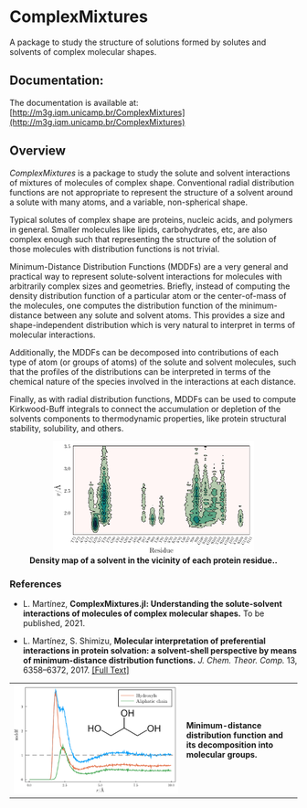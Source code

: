 # ComplexMixtures

A package to study the structure of solutions formed by solutes and solvents of complex molecular shapes.

## Documentation:

The documentation is available at: [http://m3g.iqm.unicamp.br/ComplexMixtures](http://m3g.iqm.unicamp.br/ComplexMixtures)

## Overview

*ComplexMixtures* is a package to study the solute and solvent interactions of
mixtures of molecules of complex shape. Conventional radial distribution
functions are not appropriate to represent the structure of a solvent
around a solute with many atoms, and a variable, non-spherical shape.     

Typical solutes of complex shape are proteins, nucleic acids, and
polymers in general. Smaller molecules like lipids, carbohydrates, etc,
are also complex enough such that representing the structure of the
solution of those molecules with distribution functions is not trivial.

Minimum-Distance Distribution Functions (MDDFs) are a very general and
practical way to represent solute-solvent interactions for molecules
with arbitrarily complex sizes and geometries. Briefly, instead of
computing the density distribution function of a particular atom or the
center-of-mass of the molecules, one computes the distribution function
of the minimum-distance between any solute and solvent atoms. This
provides a size and shape-independent distribution which is very natural
to interpret in terms of molecular interactions.   

<table border=0><tr><td width=60%>
<img src="https://github.com/m3g/ComplexMixturesExamples/raw/main/MDDF/mddf_atom_contrib.png">
</td><td width=40%>
<b>Minimum-distance distribution function and its decomposition into molecular groups.</b> 
</td>

Additionally, the MDDFs can be decomposed into contributions of each
type of atom (or groups of atoms) of the solute and solvent molecules,
such that the profiles of the distributions can be interpreted in terms
of the chemical nature of the species involved in the interactions at
each distance.   

Finally, as with radial distribution functions, MDDFs can be used to
compute Kirkwood-Buff integrals to connect the accumulation or depletion
of the solvents components to thermodynamic properties, like protein
structural stability, solubility, and others.

<center>
<img width=70% src="https://github.com/m3g/ComplexMixturesExamples/raw/main/Density2D/density2D.png">
<br>
<b>Density map of a solvent in the vicinity of each protein residue..</b> 
</center>

### References

* L. Martínez, **ComplexMixtures.jl: Understanding the solute-solvent interactions
  of molecules of complex molecular shapes.** To be published, 2021.

* L. Martínez, S. Shimizu, **Molecular interpretation of preferential
  interactions in protein solvation: a solvent-shell perspective by
  means of minimum-distance distribution functions.** *J. Chem. Theor.
  Comp.* 13, 6358–6372, 2017. [[Full Text]](http://pubs.acs.org/doi/abs/10.1021/acs.jctc.7b00599)




